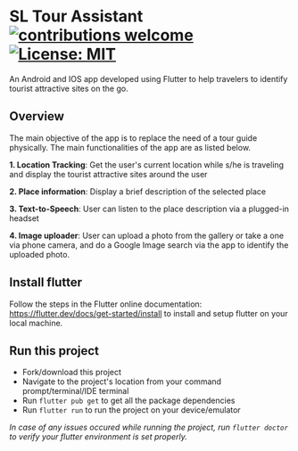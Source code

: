 # SL Tour Assistant [![contributions welcome](https://img.shields.io/badge/contributions-welcome-brightgreen.svg?style=flat)](https://github.com/dwyl/esta/issues) [![License: MIT](https://img.shields.io/badge/License-MIT-yellow.svg)](https://opensource.org/licenses/MIT)
An Android and IOS app developed using Flutter to help travelers to identify tourist attractive sites on the go.
## Overview
The main objective of the app is to replace the need of a tour guide physically. The main functionalities of the app are as listed below.

**1. Location Tracking**: 
Get the user's current location while s/he is traveling and display the tourist attractive sites around the user

**2. Place information**:
Display a brief description of the selected place

**3. Text-to-Speech**: 
User can listen to the place description via a plugged-in headset

**4. Image uploader**: 
User can upload a photo from the gallery or take a one via phone camera, and do a Google Image search via the app to identify the uploaded photo.
## Install flutter
Follow the steps in the Flutter online documentation: <https://flutter.dev/docs/get-started/install> to install and setup flutter on your local machine.
## Run this project
* Fork/download this project
* Navigate to the project's location from your command prompt/terminal/IDE terminal
* Run `flutter pub get` to get all the package dependencies
* Run `flutter run` to run the project on your device/emulator

_In case of any issues occured while running the project, run `flutter doctor` to verify your flutter environment is set properly._
